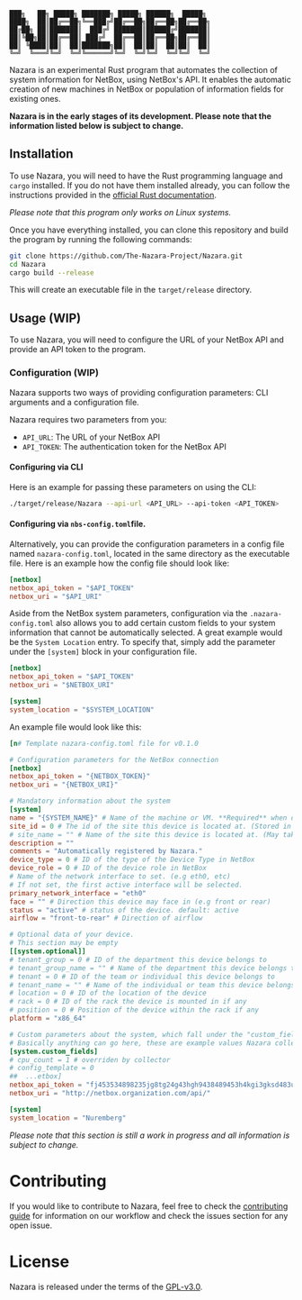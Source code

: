 ```
███╗   ██╗ █████╗ ███████╗ █████╗ ██████╗  █████╗
████╗  ██║██╔══██╗╚══███╔╝██╔══██╗██╔══██╗██╔══██╗
██╔██╗ ██║███████║  ███╔╝ ███████║██████╔╝███████║
██║╚██╗██║██╔══██║ ███╔╝  ██╔══██║██╔══██╗██╔══██║
██║ ╚████║██║  ██║███████╗██║  ██║██║  ██║██║  ██║
╚═╝  ╚═══╝╚═╝  ╚═╝╚══════╝╚═╝  ╚═╝╚═╝  ╚═╝╚═╝  ╚═╝
```

Nazara is an experimental Rust program that automates the collection of system information for NetBox, using NetBox's
API. It enables the automatic creation of new machines in NetBox or population of information fields for existing ones.

**Nazara is in the early stages of its development. Please note that the information listed below is subject to change.**

## Installation

To use Nazara, you will need to have the Rust programming language and `cargo` installed. If you do not have them
installed already, you can follow the instructions provided in the [official Rust documentation](https://www.rust-lang.org/tools/install).

*Please note that this program only works on Linux systems.*

Once you have everything installed, you can clone this repository and build the program by running the following commands:

```bash
git clone https://github.com/The-Nazara-Project/Nazara.git
cd Nazara
cargo build --release
```

This will create an executable file in the `target/release` directory.

## Usage (WIP)

To use Nazara, you will need to configure the URL of your NetBox API and provide an API token to the program.

### Configuration (WIP)

Nazara supports two ways of providing configuration parameters: CLI arguments and a configuration file.

Nazara requires two parameters from you:

- `API_URL`: The URL of your NetBox API
- `API_TOKEN`: The authentication token for the NetBox API

#### Configuring via CLI

Here is an example for passing these parameters on using the CLI:

```bash
./target/release/Nazara --api-url <API_URL> --api-token <API_TOKEN>
```

#### Configuring via `nbs-config.toml`file.

Alternatively, you can provide the configuration parameters in a config file named `nazara-config.toml`, located in the same
directory as the executable file. Here is an example how the config file should look like:

```toml
[netbox]
netbox_api_token = "$API_TOKEN"
netbox_uri = "$API_URI"
```

Aside from the NetBox system parameters, configuration via the `.nazara-config.toml` also allows you to add certain
custom fields to your system information that cannot be automatically selected. A great example would be the
`System Location` entry. To specify that, simply add the parameter under the `[system]` block in your configuration file.

```toml
[netbox]
netbox_api_token = "$API_TOKEN"
netbox_uri = "$NETBOX_URI"

[system]
system_location = "$SYSTEM_LOCATION"
```

An example file would look like this:

```toml
[n# Template nazara-config.toml file for v0.1.0

# Configuration parameters for the NetBox connection
[netbox]
netbox_api_token = "{NETBOX_TOKEN}"
netbox_uri = "{NETBOX_URI}"

# Mandatory information about the system
[system]
name = "{SYSTEM_NAME}" # Name of the machine or VM. **Required** when device is a VM
site_id = 0 # The id of the site this device is located at. (Stored in NetBox)
# site_name = "" # Name of the site this device is located at. (May take longer to search for) (Mutually exclusive with ID!)
description = ""
comments = "Automatically registered by Nazara."
device_type = 0 # ID of the type of the Device Type in NetBox
device_role = 0 # ID of the device role in NetBox
# Name of the network interface to set. (e.g eth0, etc)
# If not set, the first active interface will be selected.
primary_network_interface = "eth0"
face = "" # Direction this device may face in (e.g front or rear)
status = "active" # status of the device. default: active
airflow = "front-to-rear" # Direction of airflow

# Optional data of your device.
# This section may be empty
[[system.optional]]
# tenant_group = 0 # ID of the department this device belongs to
# tenant_group_name = "" # Name of the department this device belongs to (mutually exclusive with ID!)
# tenant = 0 # ID of the team or individual this device belongs to
# tenant_name = "" # Name of the individual or team this device belongs to (mutually exclusive with ID!)
# location = 0 # ID of the location of the device
# rack = 0 # ID of the rack the device is mounted in if any
# position = 0 # Position of the device within the rack if any
platform = "x86_64"

# Custom parameters about the system, which fall under the "custom_fields" section.
# Basically anything can go here, these are example values Nazara collects.
[system.custom_fields]
# cpu_count = 1 # overriden by collector
# config_template = 0
##  ...etbox]
netbox_api_token = "fj453534898235jg8tg24g43hgh9438489453h4kgi3gksd483uggmn"
netbox_uri = "http://netbox.organization.com/api/"

[system]
system_location = "Nuremberg"
```

*Please note that this section is still a work in progress and all information is subject to change.*

# Contributing

If you would like to contribute to Nazara, feel free to check the [contributing guide](./CONTRIBUTING.md) for
information on our workflow and check the issues section for any open issue.

# License

Nazara is released under the terms of the [GPL-v3.0](./LICENSE).
